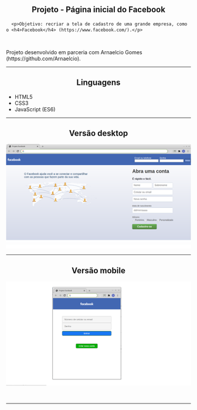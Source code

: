 <h2 align="center">Projeto - Página inicial do Facebook</h2>
   
   
      <p>Objetivo: recriar a tela de cadastro de uma grande empresa, como o <h4>Facebook</h4> (https://www.facebook.com/).</p>
<br>
      <p>Projeto desenvolvido em parceria com Arnaelcio Gomes (https://github.com/Arnaelcio).</p>
   

---

<h2 align="center">Linguagens</h2>

 - HTML5
 - CSS3
 - JavaScript (ES6)

---

<h2 align="center">Versão desktop</h2>

![Página Facebook](./versao_desktop.png)

---

<h2 align="center">Versão mobile</h2>

![Página Facebook](./versao_mobile.png)

   <br>

---


